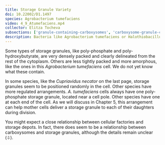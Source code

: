 ```yaml
---
title: Storage Granule Variety
doi: 10.22002/D1.1497
species: Agrobacterium tumefaciens
video: 4_9_Atumefaciens.mp4
collector: Elitza Tocheva
subsections: ['granule-containing-carboxysomes', 'carboxysome-granule-connections']
description: Bacteria like Agrobacterium tumefaciens or Halothiobacillus neapolitanus use various storage granules, which also interact with carboxysomes
---
```


Some types of storage granules, like poly-phosphate and poly-hydroxybutyrate, are very densely packed and clearly delineated from the rest of the cytoplasm. Others are less tightly packed and more amorphous, like the ones in this *Agrobacterium tumefaciens* cell. We do not yet know what these contain.

In some species, like the *Cupriavidus necator* on the last page, storage granules seem to be positioned randomly in the cell. Other species have more regulated arrangements. *A. tumefaciens* cells always have one poly-phosphate storage granule, located near a cell pole. Other species have one at each end of the cell. As we will discuss in Chapter 5, this arrangement can help mother cells deliver a storage granule to each of their daughters during division.

You might expect a close relationship between cellular factories and storage depots. In fact, there does seem to be a relationship between carboxysomes and storage granules, although the details remain unclear (⇩).


